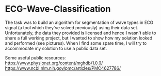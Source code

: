 # ECG-Wave-Classification

The task was to build an algorithm for segmentation of wave types in ECG signal (a tool which they've solved previously) using their data set.
Unfortunately, the data they provided is licensed and hence I wasn't able to share a full working project, but I wanted to show how my solution looked and performed (see pictures). 
When I find some spare time, I will try to accommodate my solution to use a public data set.

Some useful public resources:
https://www.physionet.org/content/mghdb/1.0.0/
https://www.ncbi.nlm.nih.gov/pmc/articles/PMC4627786/